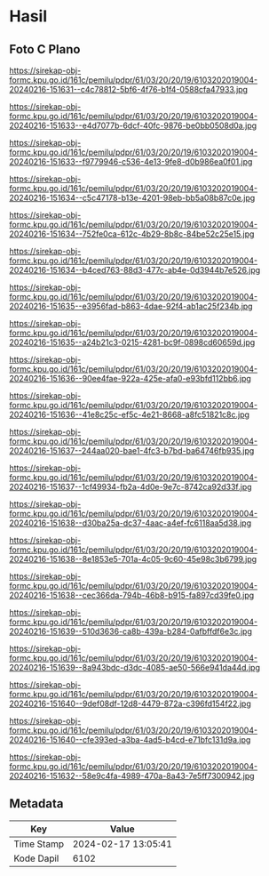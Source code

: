 # Hasil

## Foto C Plano

https://sirekap-obj-formc.kpu.go.id/161c/pemilu/pdpr/61/03/20/20/19/6103202019004-20240216-151631--c4c78812-5bf6-4f76-b1f4-0588cfa47933.jpg

https://sirekap-obj-formc.kpu.go.id/161c/pemilu/pdpr/61/03/20/20/19/6103202019004-20240216-151633--e4d7077b-6dcf-40fc-9876-be0bb0508d0a.jpg

https://sirekap-obj-formc.kpu.go.id/161c/pemilu/pdpr/61/03/20/20/19/6103202019004-20240216-151633--f9779946-c536-4e13-9fe8-d0b986ea0f01.jpg

https://sirekap-obj-formc.kpu.go.id/161c/pemilu/pdpr/61/03/20/20/19/6103202019004-20240216-151634--c5c47178-b13e-4201-98eb-bb5a08b87c0e.jpg

https://sirekap-obj-formc.kpu.go.id/161c/pemilu/pdpr/61/03/20/20/19/6103202019004-20240216-151634--752fe0ca-612c-4b29-8b8c-84be52c25e15.jpg

https://sirekap-obj-formc.kpu.go.id/161c/pemilu/pdpr/61/03/20/20/19/6103202019004-20240216-151634--b4ced763-88d3-477c-ab4e-0d3944b7e526.jpg

https://sirekap-obj-formc.kpu.go.id/161c/pemilu/pdpr/61/03/20/20/19/6103202019004-20240216-151635--e3956fad-b863-4dae-92f4-ab1ac25f234b.jpg

https://sirekap-obj-formc.kpu.go.id/161c/pemilu/pdpr/61/03/20/20/19/6103202019004-20240216-151635--a24b21c3-0215-4281-bc9f-0898cd60659d.jpg

https://sirekap-obj-formc.kpu.go.id/161c/pemilu/pdpr/61/03/20/20/19/6103202019004-20240216-151636--90ee4fae-922a-425e-afa0-e93bfd112bb6.jpg

https://sirekap-obj-formc.kpu.go.id/161c/pemilu/pdpr/61/03/20/20/19/6103202019004-20240216-151636--41e8c25c-ef5c-4e21-8668-a8fc51821c8c.jpg

https://sirekap-obj-formc.kpu.go.id/161c/pemilu/pdpr/61/03/20/20/19/6103202019004-20240216-151637--244aa020-bae1-4fc3-b7bd-ba64746fb935.jpg

https://sirekap-obj-formc.kpu.go.id/161c/pemilu/pdpr/61/03/20/20/19/6103202019004-20240216-151637--1cf49934-fb2a-4d0e-9e7c-8742ca92d33f.jpg

https://sirekap-obj-formc.kpu.go.id/161c/pemilu/pdpr/61/03/20/20/19/6103202019004-20240216-151638--d30ba25a-dc37-4aac-a4ef-fc6118aa5d38.jpg

https://sirekap-obj-formc.kpu.go.id/161c/pemilu/pdpr/61/03/20/20/19/6103202019004-20240216-151638--8e1853e5-701a-4c05-9c60-45e98c3b6799.jpg

https://sirekap-obj-formc.kpu.go.id/161c/pemilu/pdpr/61/03/20/20/19/6103202019004-20240216-151638--cec366da-794b-46b8-b915-fa897cd39fe0.jpg

https://sirekap-obj-formc.kpu.go.id/161c/pemilu/pdpr/61/03/20/20/19/6103202019004-20240216-151639--510d3636-ca8b-439a-b284-0afbffdf6e3c.jpg

https://sirekap-obj-formc.kpu.go.id/161c/pemilu/pdpr/61/03/20/20/19/6103202019004-20240216-151639--8a943bdc-d3dc-4085-ae50-566e941da44d.jpg

https://sirekap-obj-formc.kpu.go.id/161c/pemilu/pdpr/61/03/20/20/19/6103202019004-20240216-151640--9def08df-12d8-4479-872a-c396fd154f22.jpg

https://sirekap-obj-formc.kpu.go.id/161c/pemilu/pdpr/61/03/20/20/19/6103202019004-20240216-151640--cfe393ed-a3ba-4ad5-b4cd-e71bfc131d9a.jpg

https://sirekap-obj-formc.kpu.go.id/161c/pemilu/pdpr/61/03/20/20/19/6103202019004-20240216-151632--58e9c4fa-4989-470a-8a43-7e5ff7300942.jpg


## Metadata

| Key        | Value               |
| ---------- | ------------------- |
| Time Stamp | 2024-02-17 13:05:41 |
| Kode Dapil | 6102                |



